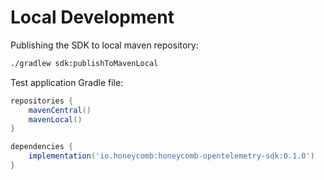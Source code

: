 # Local Development

Publishing the SDK to local maven repository:

```sh
./gradlew sdk:publishToMavenLocal
```

Test application Gradle file:

```groovy
repositories {
    mavenCentral()
    mavenLocal()
}

dependencies {
    implementation('io.honeycomb:honeycomb-opentelemetry-sdk:0.1.0')
}

```
